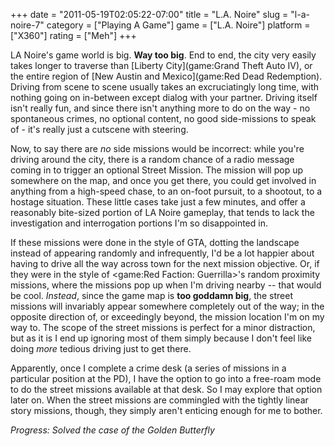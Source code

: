 +++
date = "2011-05-19T02:05:22-07:00"
title = "L.A. Noire"
slug = "l-a-noire-7"
category = ["Playing A Game"]
game = ["L.A. Noire"]
platform = ["X360"]
rating = ["Meh"]
+++

LA Noire's game world is big.  <b>Way too big</b>.  End to end, the city very easily takes longer to traverse than [Liberty City](game:Grand Theft Auto IV), or the entire region of [New Austin and Mexico](game:Red Dead Redemption).  Driving from scene to scene usually takes an excruciatingly long time, with nothing going on in-between except dialog with your partner.  Driving itself isn't really fun, and since there isn't anything more to do on the way - no spontaneous crimes, no optional content, no good side-missions to speak of - it's really just a cutscene with steering.

Now, to say there are <i>no</i> side missions would be incorrect: while you're driving around the city, there is a random chance of a radio message coming in to trigger an optional Street Mission.  The mission will pop up somewhere on the map, and once you get there, you could get involved in anything from a high-speed chase, to an on-foot pursuit, to a shootout, to a hostage situation.  These little cases take just a few minutes, and offer a reasonably bite-sized portion of LA Noire gameplay, that tends to lack the investigation and interrogation portions I'm so disappointed in.

If these missions were done in the style of GTA, dotting the landscape instead of appearing randomly and infrequently, I'd be a lot happier about having to drive all the way across town for the next mission objective.  Or, if they were in the style of <game:Red Faction: Guerrilla>'s random proximity missions, where the missions pop up when I'm driving nearby -- that would be cool.  <i>Instead</i>, since the game map is <b>too goddamn big</b>, the street missions will invariably appear somewhere completely out of the way; in the opposite direction of, or exceedingly beyond, the mission location I'm on my way to.  The scope of the street missions is perfect for a minor distraction, but as it is I end up ignoring most of them simply because I don't feel like doing <i>more</i> tedious driving just to get there.

Apparently, once I complete a crime desk (a series of missions in a particular position at the PD), I have the option to go into a free-roam mode to do the street missions available at that desk.  So I may explore that option later on.  When the street missions are commingled with the tightly linear story missions, though, they simply aren't enticing enough for me to bother.

<i>Progress: Solved the case of the Golden Butterfly</i>